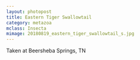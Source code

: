 ```yaml
---
layout: photopost
title: Eastern Tiger Swallowtail
category: metazoa
mclass: Insecta
mimage: 20180819_eastern_tiger_swallowtail_s.jpg
---
```


Taken at Beersheba Springs, TN
